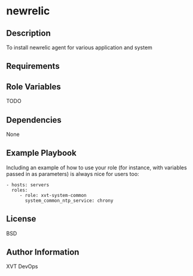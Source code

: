 newrelic
=================

Description
------------

To install newrelic agent for various application and system

Requirements
------------


Role Variables
--------------

TODO

Dependencies
------------

None

Example Playbook
----------------

Including an example of how to use your role (for instance, with variables passed in as parameters) is always nice for users too:

    - hosts: servers
      roles:
         - role: xvt-system-common
           system_common_ntp_service: chrony

License
-------

BSD

Author Information
------------------

XVT DevOps
